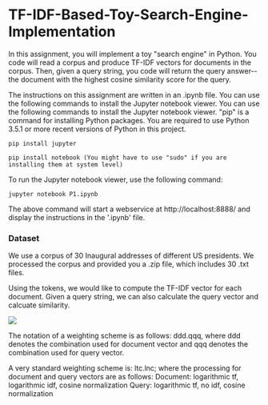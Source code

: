 # TF-IDF-Based-Toy-Search-Engine-Implementation

In this assignment, you will implement a toy "search engine" in Python. You code will read a corpus and produce TF-IDF vectors for documents in the corpus. Then, given a query string, you code will return the query answer--the document with the highest cosine similarity score for the query. 

The instructions on this assignment are written in an .ipynb file. You can use the following commands to install the Jupyter notebook viewer. You can use the following commands to install the Jupyter notebook viewer. "pip" is a command for installing Python packages. You are required to use Python 3.5.1 or more recent versions of Python in this project. 

    pip install jupyter

    pip install notebook (You might have to use "sudo" if you are installing them at system level)

To run the Jupyter notebook viewer, use the following command:

    jupyter notebook P1.ipynb

The above command will start a webservice at http://localhost:8888/ and display the instructions in the '.ipynb' file.

### Dataset

We use a corpus of 30 Inaugural addresses of different US presidents. We processed the corpus and provided you a .zip file, which includes 30 .txt files.

Using the tokens, we would like to compute the TF-IDF vector for each document. Given a query string, we can also calculate the query vector and calcuate similarity.

<img src = 'weighting_scheme.png'>

The notation of a weighting scheme is as follows: ddd.qqq, where ddd denotes the combination used for document vector and qqq denotes the combination used for query vector.

A very standard weighting scheme is: ltc.lnc; where the processing for document and query vectors are as follows:
Document: logarithmic tf, logarithmic idf, cosine normalization
Query: logarithmic tf, no idf, cosine normalization
